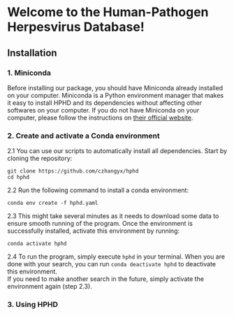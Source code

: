 # Welcome to the Human-Pathogen Herpesvirus Database!

## Installation

### 1. Miniconda
Before installing our package, you should have Miniconda already installed on your computer. Miniconda is a Python environment manager that makes it easy to install HPHD and its dependencies without affecting other softwares on your computer. If you do not have Miniconda on your computer, please follow the instructions on [their official website](https://docs.anaconda.com/miniconda/install/).

### 2. Create and activate a Conda environment
2.1 You can use our scripts to automatically install all dependencies. Start by cloning the repository:  
```
git clone https://github.com/czhangyx/hphd
cd hphd
```
2.2 Run the following command to install a conda environment:  
```
conda env create -f hphd.yaml
```    
2.3 This might take several minutes as it needs to download some data to ensure smooth running of the program. Once the environment is successfully installed, activate this environment by running:
```
conda activate hphd
```    
2.4 To run the program, simply execute `hphd` in your terminal. When you are done with your search, you can run `conda deactivate hphd` to deactivate this environment.  
If you need to make another search in the future, simply activate the environment again (step 2.3).

### 3. Using HPHD
